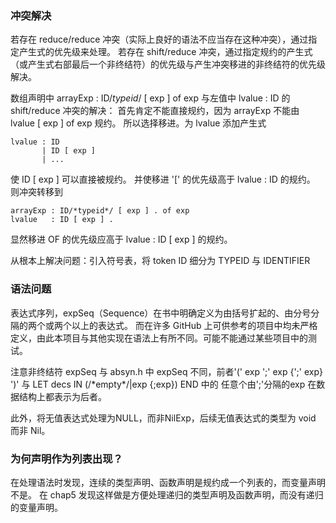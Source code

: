 ### 冲突解决
若存在 reduce/reduce 冲突（实际上良好的语法不应当存在这种冲突），通过指定产生式的优先级来处理。
若存在 shift/reduce  冲突，通过指定规约的产生式（或产生式右部最后一个非终结符）的优先级与产生冲突移进的非终结符的优先级解决。

数组声明中 arrayExp : ID/*typeid*/ [ exp ] of exp 与左值中 lvalue : ID 的 shift/reduce 冲突的解决：
首先肯定不能直接规约，因为 arrayExp 不能由 lvalue [ exp ] of exp 规约。 所以选择移进。为 lvalue 添加产生式
```
lvalue : ID
       | ID [ exp ]
       | ...
```
使 ID [ exp ] 可以直接被规约。 并使移进 '[' 的优先级高于 lvalue : ID 的规约。
则冲突转移到
```
arrayExp : ID/*typeid*/ [ exp ] . of exp
lvalue   : ID [ exp ] .
```
显然移进 OF 的优先级应高于 lvalue   : ID [ exp ] 的规约。

从根本上解决问题：引入符号表，将 token ID 细分为 TYPEID 与 IDENTIFIER

### 语法问题
表达式序列，expSeq（Sequence）在书中明确定义为由括号扩起的、由分号分隔的两个或两个以上的表达式。
而在许多 GitHub 上可供参考的项目中均未严格定义，由此本项目与其他实现在语法上有所不同。可能不能通过某些项目中的测试。

注意非终结符 expSeq 与 absyn.h 中 expSeq 不同，前者'(' exp ';' exp {';' exp} ')' 
与 LET decs IN (/\*empty\*/|exp {;exp}) END 中的 任意个由';'分隔的exp 在数据结构上都表示为后者。

此外，将无值表达式处理为NULL，而非NilExp，后续无值表达式的类型为 void 而非 Nil。

### 为何声明作为列表出现？
在处理语法时发现，连续的类型声明、函数声明是规约成一个列表的，而变量声明不是。
在 chap5 发现这样做是方便处理递归的类型声明及函数声明，而没有递归的变量声明。
